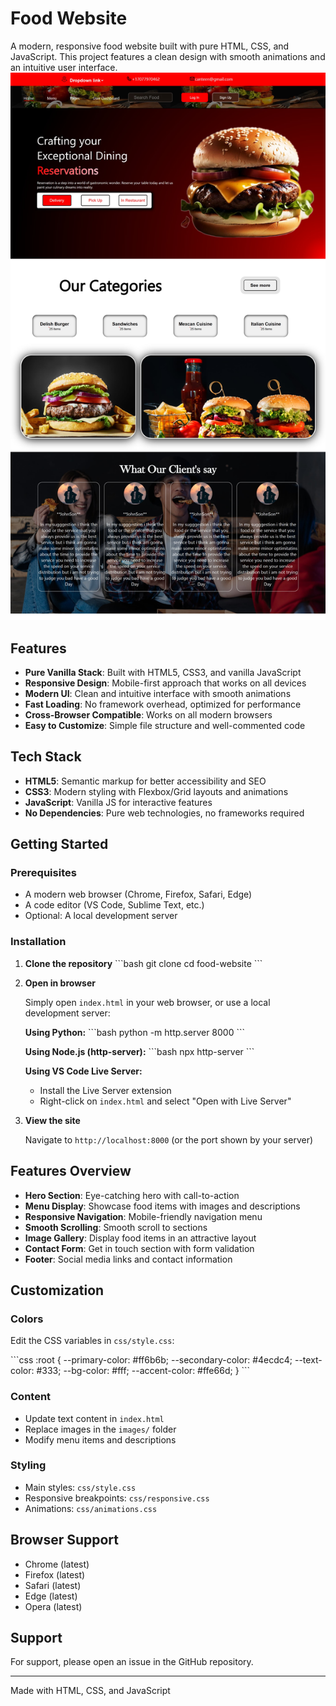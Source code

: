 # Food Website

A modern, responsive food website built with pure HTML, CSS, and JavaScript. This project features a clean design with smooth animations and an intuitive user interface.
![Food Website Preview](https://github.com/IaefselCode/FoodSite/blob/main/Webimages/food-site-virid.vercel.app.jpg)
## Features

- **Pure Vanilla Stack**: Built with HTML5, CSS3, and vanilla JavaScript
- **Responsive Design**: Mobile-first approach that works on all devices
- **Modern UI**: Clean and intuitive interface with smooth animations
- **Fast Loading**: No framework overhead, optimized for performance
- **Cross-Browser Compatible**: Works on all modern browsers
- **Easy to Customize**: Simple file structure and well-commented code

## Tech Stack

- **HTML5**: Semantic markup for better accessibility and SEO
- **CSS3**: Modern styling with Flexbox/Grid layouts and animations
- **JavaScript**: Vanilla JS for interactive features
- **No Dependencies**: Pure web technologies, no frameworks required

## Getting Started

### Prerequisites

- A modern web browser (Chrome, Firefox, Safari, Edge)
- A code editor (VS Code, Sublime Text, etc.)
- Optional: A local development server

### Installation

1. **Clone the repository**
   \`\`\`bash
   git clone <your-repo-url>
   cd food-website
   \`\`\`

2. **Open in browser**
   
   Simply open `index.html` in your web browser, or use a local development server:

   **Using Python:**
   \`\`\`bash
   python -m http.server 8000
   \`\`\`

   **Using Node.js (http-server):**
   \`\`\`bash
   npx http-server
   \`\`\`

   **Using VS Code Live Server:**
   - Install the Live Server extension
   - Right-click on `index.html` and select "Open with Live Server"

3. **View the site**
   
   Navigate to `http://localhost:8000` (or the port shown by your server)

## Features Overview

- **Hero Section**: Eye-catching hero with call-to-action
- **Menu Display**: Showcase food items with images and descriptions
- **Responsive Navigation**: Mobile-friendly navigation menu
- **Smooth Scrolling**: Smooth scroll to sections
- **Image Gallery**: Display food items in an attractive layout
- **Contact Form**: Get in touch section with form validation
- **Footer**: Social media links and contact information

## Customization

### Colors

Edit the CSS variables in `css/style.css`:

\`\`\`css
:root {
  --primary-color: #ff6b6b;
  --secondary-color: #4ecdc4;
  --text-color: #333;
  --bg-color: #fff;
  --accent-color: #ffe66d;
}
\`\`\`

### Content

- Update text content in `index.html`
- Replace images in the `images/` folder
- Modify menu items and descriptions

### Styling

- Main styles: `css/style.css`
- Responsive breakpoints: `css/responsive.css`
- Animations: `css/animations.css`

## Browser Support

- Chrome (latest)
- Firefox (latest)
- Safari (latest)
- Edge (latest)
- Opera (latest)

## Support

For support, please open an issue in the GitHub repository.

---

Made with HTML, CSS, and JavaScript
